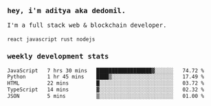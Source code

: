 <samp>
    <h3>hey, i'm aditya aka dedomil.</h3>
    I'm a full stack web & blockchain developer. 
    <br />
    <br />
    <code>react</code> <code>javascript</code> <code>rust</code> <code>nodejs</code>
    <h3>weekly development stats</h3>
    <!--START_SECTION:waka-->

```txt
JavaScript   7 hrs 30 mins   ██████████████████▓░░░░░░   74.72 %
Python       1 hr 45 mins    ████▒░░░░░░░░░░░░░░░░░░░░   17.49 %
HTML         22 mins         █░░░░░░░░░░░░░░░░░░░░░░░░   03.72 %
TypeScript   14 mins         ▓░░░░░░░░░░░░░░░░░░░░░░░░   02.32 %
JSON         5 mins          ▒░░░░░░░░░░░░░░░░░░░░░░░░   01.00 %
```

<!--END_SECTION:waka-->
</samp>
